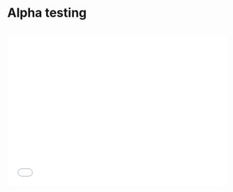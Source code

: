 # Alpha testing

<div style="height: 0;padding-bottom:65%;position: relative;"><br><iframe width="760" height="510" src="//player.bilibili.com/player.html?aid=81691382&amp;cid=139780207&amp;page=1" scrolling="no" border="0" frameborder="no" framespacing="0" allowfullscreen="" style="position: absolute;height: 105%;width: 100%;"> </iframe><br></div>



